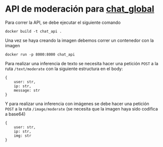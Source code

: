 # API de moderación para [chat_global](https://github.com/CuevaDelDev/public_chat)

Para correr la API, se debe ejecutar el siguiente comando 

`docker build -t chat_api .`

Una vez se haya creando la imagen debemos correr un contenedor con la imagen

`docker run -p 8000:8000 chat_api`

Para realizar una inferencia de texto se necesita hacer una petición `POST` a la ruta `/text/moderate` con la siguiente estructura en el body:
    
    {
        user: str, 
        ip: str,    
        message: str
    }

Y para realizar una inferencia con imágenes se debe hacer una petición `POST` a la ruta `/image/moderate` (se necesita que la imagen haya sido codifica a base64)

    {
        user: str, 
        ip: str,    
        img: str
    }
